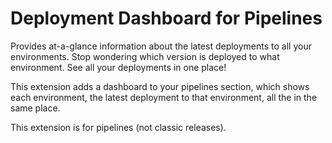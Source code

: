 # Deployment Dashboard for Pipelines

Provides at-a-glance information about the latest deployments to all your environments. Stop wondering which version is deployed to what environment. See all your deployments in one place!

This extension adds a dashboard to your pipelines section, which shows each environment, the latest deployment to that environment, all the in the same place.

This extension is for pipelines (not classic releases).
